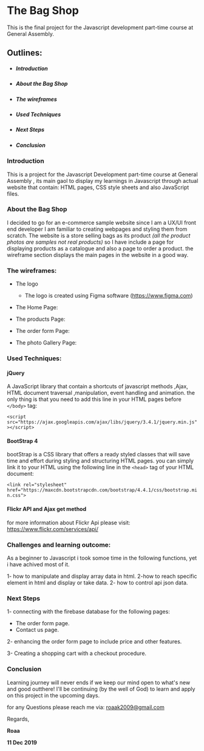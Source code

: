 # The Bag Shop

This is the final project for the Javascript development part-time course at General Assembly.

## Outlines:

* ##### Introduction

* ##### About the Bag Shop

* ##### The wireframes

* ##### Used Techniques

* ##### Next Steps

* ##### Conclusion

### Introduction

This is a project for the Javascript Development part-time course  at General Assembly , its main gaol to display my learnings in Javascript  through actual website that contain: HTML pages,  CSS style sheets and also JavaScript files.

### About the Bag Shop

I decided to go for an e-commerce sample website since I am a UX/UI front end developer  I am familiar to creating webpages and styling them from scratch.  The website is a store selling bags as its product  _(all the product photos are samples not real products)_ so I have include a page for displaying products
as a catalogue and also a page to order a product.
the wireframe section displays the main pages in the website in a good way. 

### The wireframes:

* The logo

    * The logo is created using Figma software (https://www.figma.com)


* The Home Page:

* The products Page:

* The order form Page:

* The photo Gallery Page:



### Used Techniques:

#### jQuery

A JavaScript library that contain a shortcuts of javascript methods ,Ajax, HTML document traversal ,manipulation, event handling and animation.
the only thing is that you need to add this line in your HTML pages before `</body>` tag:

` <script src="https://ajax.googleapis.com/ajax/libs/jquery/3.4.1/jquery.min.js"></script> `
#### BootStrap 4

bootStrap is a CSS library that offers a ready styled classes that will save time and effort during styling and structuring HTML pages.
you can simply link it to your HTML using the following line in the `<head>` tag of your HTML document:

`<link rel="stylesheet" href="https://maxcdn.bootstrapcdn.com/bootstrap/4.4.1/css/bootstrap.min.css">`

#### Flickr API and Ajax get method


for more information about Flickr Api please visit:
https://www.flickr.com/services/api/

### Challenges and learning outcome:

As a beginner to Javascript i took somoe time in the following functions, yet i have achived most of it.

1- how to manipulate and display array data in html.
2-how to reach specific element in html and display or take data.
2- how to control api json data.


### Next Steps

1- connecting with the firebase database for the following pages:

- The order form page.
- Contact us page.

2- enhancing the order form page to include price and other features.

3- Creating a shopping cart with a checkout procedure.


### Conclusion

Learning journey will never ends if we keep our mind open to what's new and good outthere!
I'll be continuing (by the well of God) to learn and apply on this project in the upcoming days.


for any Questions please reach me via: roaak2009@gmail.com

Regards,

**Roaa**

**11 Dec 2019**





